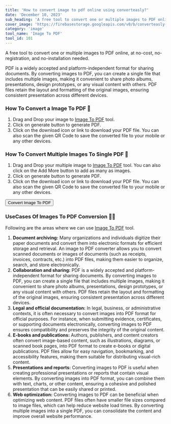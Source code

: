```yaml
---
title: 'How to convert image to pdf online using converteasly?'
date: 'December 10, 2023'
sub_heading: 'A free tool to convert one or multiple images to PDF online, at no-cost, no-registration, and no-installation needed.'
cover_image: 'https://firebasestorage.googleapis.com/v0/b/converteasly-a81f8.appspot.com/o/images%2Fconvert-img-to-pdf.jpg?alt=media&token=b95645a1-a71a-4b9d-9388-047948e015be'
category: 'image'
tool_name: 'Image To PDF'
tool_id: 101
---
```


A free tool to convert one or multiple images to PDF online, at no-cost, no-registration,
and no-installation needed.

PDF is a widely accepted and platform-independent format for sharing documents. By converting
images to PDF, you can create a single file that includes multiple images, making it convenient 
to share photo albums, presentations, design prototypes, or any visual content with others. PDF 
files retain the layout and formatting of the original images, ensuring consistent presentation across different devices.

### How To Convert a Image To PDF 🌄

1. Drag and Drop your image to [Image To PDF](https://www.converteasly.com/uploads/images-to-pdf/101) tool.
2. Click on generate button to generate PDF.
3. Click on the download icon or link to download your PDF file. 
You can also scan the given QR Code to save the converted file to your mobile or any other devices.

### How To Convert Multiple Images To Single PDF 🌄

1. Drag and Drop your multiple image to [Image To PDF](https://www.converteasly.com/uploads/images-to-pdf/101) tool.
You can also click on the Add More button to add as many as images.
2. Click on generate button to generate PDF.
3. Click on the download icon or link to download your PDF file. 
You can also scan the given QR Code to save the converted file to your mobile or any other devices.

<button url='https://www.converteasly.com/uploads/images-to-pdf/101'>Convert Image To PDF</button>


### UseCases Of Images To PDF Conversion 🙇‍♀️

Following are the areas where we can use [Image To PDF](https://www.converteasly.com/uploads/images-to-pdf/101) tool.

1. **Document archiving:** Many organizations and individuals digitize their paper documents and convert them into electronic formats for efficient storage and retrieval. An image to PDF converter allows you to convert scanned documents or images of documents (such as receipts, invoices, contracts, etc.) into PDF files, making them easier to organize, search, and store electronically.
2. **Collaboration and sharing:** PDF is a widely accepted and platform-independent format for sharing documents. By converting images to PDF, you can create a single file that includes multiple images, making it convenient to share photo albums, presentations, design prototypes, or any visual content with others. PDF files retain the layout and formatting of the original images, ensuring consistent presentation across different devices.
3. **Legal and official documentation:** In legal, business, or administrative contexts, it is often necessary to convert images into PDF format for official purposes. For instance, when submitting evidence, certificates, or supporting documents electronically, converting images to PDF ensures compatibility and preserves the integrity of the original content.
4. **E-books and publications:** Authors, publishers, and content creators often convert image-based content, such as illustrations, diagrams, or scanned book pages, into PDF format to create e-books or digital publications. PDF files allow for easy navigation, bookmarking, and accessibility features, making them suitable for distributing visual-rich content.
5. **Presentations and reports:** Converting images to PDF is useful when creating professional presentations or reports that contain visual elements. By converting images into PDF format, you can combine them with text, charts, or other content, ensuring a cohesive and polished presentation that can be easily shared or printed.
6. **Web optimization:** Converting images to PDF can be beneficial when optimizing web content. PDF files often have smaller file sizes compared to image files, which can help reduce website load times. By converting multiple images into a single PDF, you can consolidate the content and improve overall website performance.
